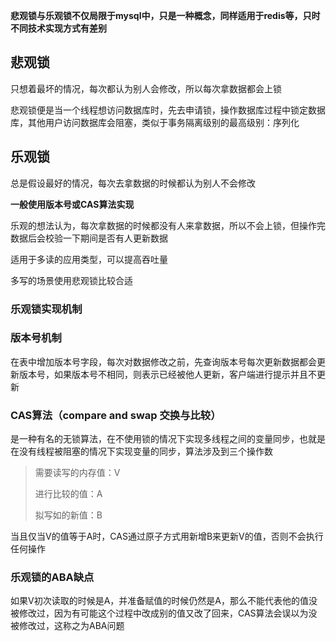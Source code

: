 **悲观锁与乐观锁不仅局限于mysql中，只是一种概念，同样适用于redis等，只时不同技术实现方式有差别**



## 悲观锁

只想着最坏的情况，每次都认为别人会修改，所以每次拿数据都会上锁

悲观锁便是当一个线程想访问数据库时，先去申请锁，操作数据库过程中锁定数据库，其他用户访问数据库会阻塞，类似于事务隔离级别的最高级别：序列化



## 乐观锁

总是假设最好的情况，每次去拿数据的时候都认为别人不会修改

**一般使用版本号或CAS算法实现**

乐观的想法认为，每次拿数据的时候都没有人来拿数据，所以不会上锁，但操作完数据后会校验一下期间是否有人更新数据



适用于多读的应用类型，可以提高吞吐量

多写的场景使用悲观锁比较合适



### 乐观锁实现机制

### 版本号机制

在表中增加版本号字段，每次对数据修改之前，先查询版本号每次更新数据都会更新版本号，如果版本号不相同，则表示已经被他人更新，客户端进行提示并且不更新



### CAS算法（compare and swap 交换与比较）

是一种有名的无锁算法，在不使用锁的情况下实现多线程之间的变量同步，也就是在没有线程被阻塞的情况下实现变量的同步，算法涉及到三个操作数

> 需要读写的内存值：V
>
> 进行比较的值：A
>
> 拟写如的新值：B

当且仅当V的值等于A时，CAS通过原子方式用新增B来更新V的值，否则不会执行任何操作

### 乐观锁的ABA缺点

如果V初次读取的时候是A，并准备赋值的时候仍然是A，那么不能代表他的值没被修改过，因为有可能这个过程中改成别的值又改了回来，CAS算法会误以为没被修改过，这称之为ABA问题

